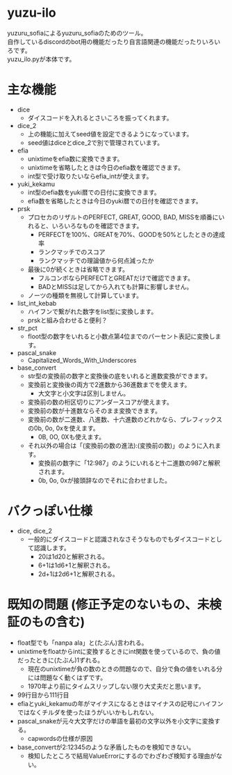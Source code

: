 # yuzu-ilo
yuzuru_sofiaによるyuzuru_sofiaのためのツール。  
自作しているdiscordのbot用の機能だったり自言語関連の機能だったりいろいろです。  
yuzu_ilo.pyが本体です。

# 主な機能
- dice
  - ダイスコードを入れるとさいころを振ってくれます。
- dice_2
  - 上の機能に加えてseed値を設定できるようになっています。
  - seed値はdiceとdice_2で別で管理されています。
- efia
  - unixtimeをefia数に変換できます。
  - unixtimeを省略したときは今日のefia数を確認できます。
  - int型で受け取りたいならefia_intが使えます。
- yuki_kekamu
  - int型のefia数をyuki暦での日付に変換できます。
  - efia数を省略したときは今日のyuki暦での日付を確認できます。
- prsk
  - プロセカのリザルトのPERFECT, GREAT, GOOD, BAD, MISSを順番にいれると、いろいろなものを確認できます。
    - PERFECTを100%、GREATを70%、GOODを50%としたときの達成率
    - ランクマッチでのスコア
    - ランクマッチでの理論値から何点減ったか
  - 最後に0が続くときは省略できます。
    - フルコンボならPERFECTとGREATだけで確認できます。
    - BADとMISSは足してから入れても計算に影響しません。
  - ノーツの種類を無視して計算しています。
- list_int_kebab
  - ハイフンで繋がれた数字をlist型に変換します。
  - prskと組み合わせると便利？
- str_pct
  - floot型の数字をいれると小数点第4位までのパーセント表記に変換します。
- pascal_snake
  - Capitalized_Words_With_Underscores
- base_convert
  - str型の変換前の数字と変換後の底をいれると進数変換ができます。
  - 変換前と変換後の両方で2進数から36進数までを使えます。
    - 大文字と小文字は区別しません。
  - 変換前の数の桁区切りにアンダースコアが使えます。
  - 変換前の数が十進数ならそのまま変換できます。
  - 変換前の数が二進数、八進数、十六進数のどれかなら、プレフィックスの0b, 0o, 0xを使えます。
    - 0B, 0O, 0Xも使えます。
  - それ以外の場合は「(変換前の数の進法):(変換前の数)」のように入れます。
    - 変換前の数字に「12:987」のようにいれると十二進数の987と解釈されます。
    - 0b, 0o, 0xが接頭辞なのでそれに合わせました。

# バクっぽい仕様
- dice, dice_2
  - 一般的にダイスコードと認識されなさそうなものでもダイスコードとして認識します。
    - 20は1d20と解釈される。
    - 6+1は1d6+1と解釈される。
    - 2d+1は2d6+1と解釈される。

# 既知の問題 (修正予定のないもの、未検証のもの含む)
- float型でも「nanpa ala」と(たぶん)言われる。
- unixtimeをfloatからintに変換するときにint関数を使っているので、負の値だったときに(たぶん)1ずれる。
  - 現在のunixtimeが負の数のときの問題なので、自分で負の値をいれる分には問題なく動くはずです。
  - 1970年より前にタイムスリップしない限り大丈夫だと思います。
- 99行目から111行目
- efiaとyuki_kekamuの年がマイナスになるときはマイナスの記号にハイフンではなくチルダを使ったほうがいいかもしれない。
- pascal_snakeが元々大文字だけの単語を最初の文字以外を小文字に変換する。
  - capwordsの仕様が原因
- base_convertが2:12345のような矛盾したものを検知できない。
  - 検知したところで結局ValueErrorにするのでわざわざ検知する理由がない。
